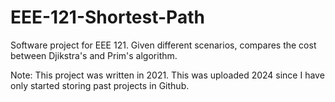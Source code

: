 # EEE-121-Shortest-Path

Software project for EEE 121. Given different scenarios, compares the cost between Djikstra's and Prim's algorithm. 

Note: This project was written in 2021. This was uploaded 2024 since I have only started storing past projects in Github.
